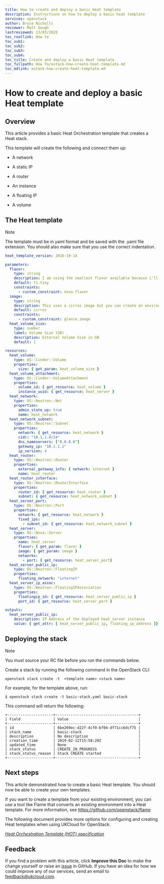 ```yaml
---
title: How to create and deploy a basic Heat template 
description: Instructions on how to deploy a basic heat template
services: openstack
author: Bryce Nicholls
reviewer: Matt Gough
lastreviewed: 13/03/2020
toc_rootlink: How to
toc_sub1:
toc_sub2:
toc_sub3:
toc_sub4:
toc_title: Create and deploy a basic Heat template 
toc_fullpath: How To/ostack-how-create-heat-template.md
toc_mdlink: ostack-how-create-heat-template.md
---
```


# How to create and deploy a basic Heat template 

## Overview

This article provides a basic Heat Orchestration template that creates a Heat stack.

This template will create the following and connect them up:

- A network

- A static IP

- A router

- An instance

- A floating IP

- A volume

## The Heat template

> [!NOTE]
> The template must be in yaml format and be saved with the .yaml file extension. You should also make sure that you use the correct indentation.

```yaml
heat_template_version: 2016-10-14

parameters:
  flavor:
    type: string
    description: I am using the smallest flavor available because i'll be spinning up a cirros instance. You can use an environment file to override the defaults.
    default: t1.tiny
    constraints:
      - custom_constraint: nova.flavor
  image:
    type: string
    description: This uses a cirros image but you can create an environment file to change the default values.
    default: cirros
    constraints:
      - custom_constraint: glance.image
  heat_volume_size:
    type: number
    label: Volume Size (GB)
    description: External Volume Size in GB
    default: 1

resources:
  heat_volume:
    type: OS::Cinder::Volume
    properties:
      size: { get_param: heat_volume_size }
  heat_volume_attachment:
    type: OS::Cinder::VolumeAttachment
    properties:
      volume_id: { get_resource: heat_volume }
      instance_uuid: { get_resource: heat_server }
  heat_network:
    type: OS::Neutron::Net
    properties:
      admin_state_up: true
      name: heat_network
  heat_network_subnet:
    type: OS::Neutron::Subnet
    properties:
      network: { get_resource: heat_network }
      cidr: "10.1.1.0/24"
      dns_nameservers: ["8.8.8.8"]
      gateway_ip: "10.1.1.1"
      ip_version: 4
  heat_router:
    type: OS::Neutron::Router
    properties:
      external_gateway_info: { network: internet }
      name: heat_router
  heat_router_interface:
    type: OS::Neutron::RouterInterface
    properties:
      router_id: { get_resource: heat_router }
      subnet: { get_resource: heat_network_subnet }
  heat_server_port:
    type: OS::Neutron::Port
    properties:
      network: { get_resource: heat_network }
      fixed_ips:
        - subnet_id: { get_resource: heat_network_subnet }
  heat_server:
    type: OS::Nova::Server
    properties:
      name: heat_server
      flavor: { get_param: flavor }
      image: { get_param: image }
      networks:
        - port: { get_resource: heat_server_port}
  heat_server_public_ip:
    type: OS::Neutron::FloatingIP
    properties:
      floating_network: "internet"
  heat_server_ip_assoc:
    type: OS::Neutron::FloatingIPAssociation
    properties:
      floatingip_id: { get_resource: heat_server_public_ip }
      port_id: { get_resource: heat_server_port }

outputs:
  heat_server_public_ip:
    description: IP Address of the deployed heat_server instance
    value: { get_attr: [ heat_server_public_ip, floating_ip_address ]}   
```

## Deploying the stack

> [!NOTE]
> You must source your RC file before you run the commands below.

Create a stack by running the following command in the OpenStack CLI:

```none
openstack stack create -t  <template name> <stack name>
```
    
For example, for the template above, run:
    
```none
$ openstack stack create -t basic-stack.yaml basic-stack
```

This command will return the following:

```none
+---------------------+--------------------------------------+
| Field               | Value                                |
+---------------------+--------------------------------------+
| id                  | 6be269ec-d22f-4cf0-bf04-df71cc6dcf75 |
| stack_name          | basic-stack                          |
| description         | No description                       |
| creation_time       | 2019-02-12T15:58:20Z                 |
| updated_time        | None                                 |
| stack_status        | CREATE_IN_PROGRESS                   |
| stack_status_reason | Stack CREATE started                 |
+---------------------+--------------------------------------+
```
    
## Next steps

This article demonstrated how to create a basic Heat template. You should now be able to create your own templates.

If you want to create a template from your existing environment, you can use a tool like Flame that converts an existing environment into a Heat template. For more information, see https://github.com/openstack/flame

The following document provides more options for configuring and creating Heat templates when using UKCloud for OpenStack:

[*Heat Orchestration Template (HOT) specification*](https://docs.openstack.org/heat/rocky/template_guide/hot_spec.html)

## Feedback

If you find a problem with this article, click **Improve this Doc** to make the change yourself or raise an [issue](https://github.com/UKCloud/documentation/issues) in GitHub. If you have an idea for how we could improve any of our services, send an email to <feedback@ukcloud.com>.
